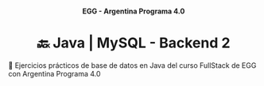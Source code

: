 <h4 align="center">
  EGG - Argentina Programa 4.0
</h4>

<h1 align="center">
🔙 Java | MySQL - Backend 2
</h1>

💾 Ejercicios prácticos de base de datos en Java del curso FullStack de EGG con Argentina Programa 4.0
